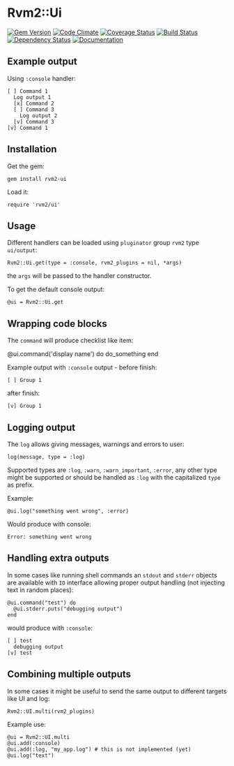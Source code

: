 # Rvm2::Ui

[![Gem Version](https://badge.fury.io/rb/rvm2-ui.png)](http://rubygems.org/gems/rvm2-ui)
[![Code Climate](https://codeclimate.com/github/rvm/rvm2-ui.png)](https://codeclimate.com/github/rvm/rvm2-ui)
[![Coverage Status](https://coveralls.io/repos/rvm/rvm2-ui/badge.png?branch=master)](https://coveralls.io/r/rvm/rvm2-ui?branch=master)
[![Build Status](https://travis-ci.org/rvm/rvm2-ui.png?branch=master)](https://travis-ci.org/rvm/rvm2-ui)
[![Dependency Status](https://gemnasium.com/rvm/rvm2-ui.png)](https://gemnasium.com/rvm/rvm2-ui)
[![Documentation](http://b.repl.ca/v1/yard-docs-blue.png)](http://rubydoc.info/gems/rvm2-ui/frames)

## Example output

Using `:console` handler:

    [ ] Command 1
      Log output 1
      [x] Command 2
      [ ] Command 3
        Log output 2
      [v] Command 3
    [v] Command 1

## Installation

Get the gem:

    gem install rvm2-ui

Load it:

    require 'rvm2/ui'

## Usage

Different handlers can be loaded using `pluginator` group `rvm2` type `ui/output`:

    Rvm2::Ui.get(type = :console, rvm2_plugins = nil, *args)

the `args` will be passed to the handler constructor.

To get the default console output:

    @ui = Rvm2::Ui.get

## Wrapping code blocks

The `command` will produce checklist like item:

   @ui.command('display name') do
     do_something
   end

Example output with `:console` output - before finish:

    [ ] Group 1

after finish:

    [v] Group 1

## Logging output

The `log` allows giving messages, warnings and errors to user:

    log(message, type = :log)
Supported types are `:log`, `:warn`, `:warn_important`, `:error`, any other type might be supported
or should be handled as `:log` with the capitalized `type` as prefix.

Example:

    @ui.log("something went wrong", :error)

Would produce with console:

    Error: something went wrong

## Handling extra outputs

In some cases like running shell commands an `stdout` and `stderr` objects are available with `IO`
interface allowing proper output handling (not injecting text in random places):

    @ui.command("test") do
      @ui.stderr.puts("debugging output")
    end

would produce with `:console`:

    [ ] test
      debugging output
    [v] test

## Combining multiple outputs

In some cases it might be useful to send the same output to different targets like UI and log:

    Rvm2::UI.multi(rvm2_plugins)

Example use:

    @ui = Rvm2::UI.multi
    @ui.add(:console)
    @ui.add(:log, "my_app.log") # this is not implemented (yet)
    @ui.log("text")
